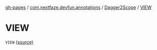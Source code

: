 [gh-pages](../../index.md) / [com.nextfaze.devfun.annotations](../index.md) / [Dagger2Scope](index.md) / [VIEW](./-v-i-e-w.md)

# VIEW

`VIEW` [(source)](https://github.com/NextFaze/dev-fun/tree/master/devfun-annotations/src/main/java/com/nextfaze/devfun/annotations/Dagger2.kt#L14)